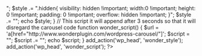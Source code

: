 <?php 
    /*
    Plugin Name: Wonder-Carousel Watermark Remover
    Plugin URI: https://github.com/domondon1/wonder-carousel-watermark-remove
    Description: This Wordpress plugin is for the wonder carousel it will remove the watermark of the carousel
    Author: Roderick Domondon
    Version: 1.sample
    Author URI: https://github.com/domondon1/wonder-carousel-watermark-remove
    */

    // Add 'hidden' class
    function wonder_style() {
        $style = "";
        $style .= "<style>";
        $style .= ".hidden{
            visibility: hidden !important;
            width:0 !important;
            height: 0 !important;
            padding: 0 !important;
            overflow: hidden !important;
        }";
        $style .= "</style>";
        echo $style;
    }

    // This script it will append after 3 seconds so that it will disregard the carousel code
    function wonder_script() {
        $url = 'a[href="http://www.wonderplugin.com/wordpress-carousel/"]';
        $script = "";
        $script .= "<script>";
        $script .= "jQuery(document).ready(function(){
            setTimeout(function() {
                jQuery('.amazingcarousel-image').find('".$url."').parent().addClass('hidden').removeAttr( 'style' );
            }, 3000);
        });";
        $script .= "</script>";
        echo $script;
    }


    add_action('wp_head', 'wonder_style');

    add_action('wp_head', 'wonder_script');
    ?>
